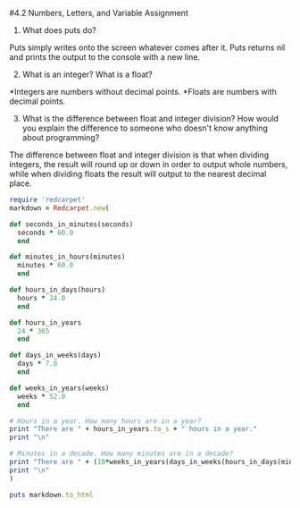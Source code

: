 #4.2 Numbers, Letters, and Variable Assignment


1. What does puts do?

  Puts simply writes onto the screen whatever comes after it. Puts returns nil and prints the output to the console with a new line.

2. What is an integer? What is a float?

  *Integers are numbers without decimal points.
  *Floats are numbers with decimal points.



3. What is the difference between float and integer division? How would you explain the difference to someone who doesn't know anything about programming?

 The difference between float and integer division is that when dividing integers, the result will round up or down in order to output whole numbers, while when dividing floats the result will output to the nearest decimal place.


```ruby
require 'redcarpet'
markdown = Redcarpet.new(

def seconds_in_minutes(seconds)
  seconds * 60.0
  end

def minutes_in_hours(minutes)
  minutes * 60.0
  end

def hours_in_days(hours)
  hours * 24.0
  end

def hours_in_years
  24 * 365
  end

def days_in_weeks(days)
  days * 7.0
  end

def weeks_in_years(weeks)
  weeks * 52.0
  end

# Hours in a year. How many hours are in a year?
print "There are " + hours_in_years.to_s + " hours in a year."
print "\n"

# Minutes in a decade. How many minutes are in a decade?
print "There are " + (10*weeks_in_years(days_in_weeks(hours_in_days(minutes_in_hours(1))))).to_s + " minutes in a decade."
print "\n"
)

puts markdown.to_html
```